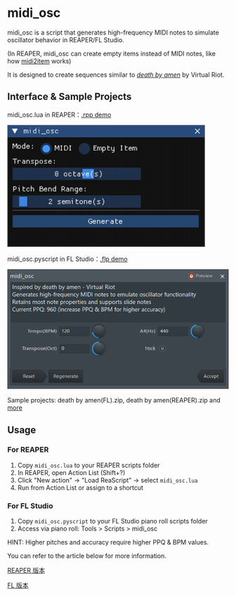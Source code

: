# midi_osc

midi_osc is a script that generates high-frequency MIDI notes to simulate oscillator behavior in REAPER/FL Studio.

(In REAPER, midi_osc can create empty items instead of MIDI notes, like how [midi2item](https://ytpmv.info/ReaScript-midi2item/) works)

It is designed to create sequences similar to [*death by amen*](https://youtu.be/XpnNVWOC98A) by Virtual Riot.

## Interface & Sample Projects

midi_osc.lua in REAPER：[.rpp demo](https://youtu.be/eY1qcbOlORQ)

![midi_osc for FL Stuio](Image/midi_osc(REAPER).png)

midi_osc.pyscript in FL Studio：[.flp demo](https://www.youtube.com/watch?v=Fps_TGekRuc)

![midi_osc for REAPER](Image/midi_osc(FL).png)

Sample projects: death by amen(FL).zip, death by amen(REAPER).zip and [more](https://drive.google.com/drive/folders/1oZOI3hOdlEFAAyvg7UqqHOhteqQck4-X?usp=drive_link)

## Usage

### For REAPER
1. Copy `midi_osc.lua` to your REAPER scripts folder
2. In REAPER, open Action List (Shift+?)
3. Click "New action" → "Load ReaScript" → select `midi_osc.lua`
4. Run from Action List or assign to a shortcut

### For FL Studio
1. Copy `midi_osc.pyscript` to your FL Studio piano roll scripts folder
2. Access via piano roll: Tools > Scripts > midi_osc

HINT:  Higher pitches and accuracy require higher PPQ & BPM values.

You can refer to the article below for more information.

[REAPER 版本](https://www.bilibili.com/read/cv42356141/)

[FL 版本](https://www.bilibili.com/opus/1094703862863888439)
